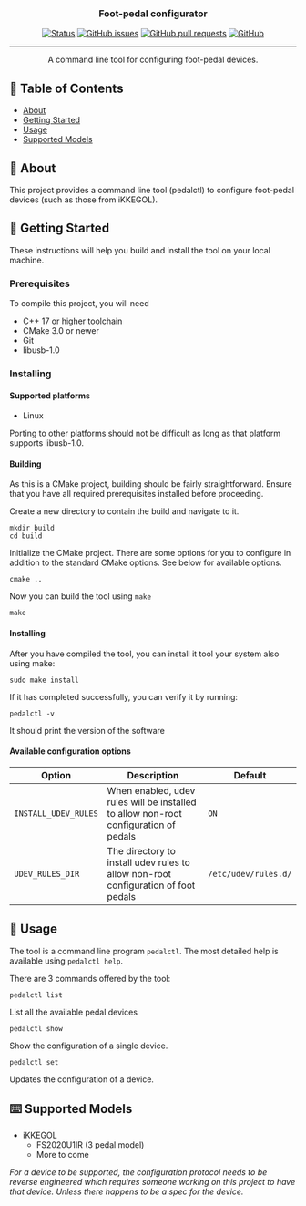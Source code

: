 <h3 align="center">Foot-pedal configurator</h3>

<div align="center">

[![Status](https://img.shields.io/badge/status-active-success.svg)]()
[![GitHub issues](https://img.shields.io/github/issues/Schmoller/pedalctl)](https://github.com/Schmoller/pedalctl/issues)
[![GitHub pull requests](https://img.shields.io/github/issues-pr/Schmoller/pedalctl)](https://github.com/Schmoller/pedalctl/pulls)
[![GitHub](https://img.shields.io/github/license/Schmoller/pedalctl)](/LICENSE)

</div>

---

<p align="center"> A command line tool for configuring foot-pedal devices.
    <br> 
</p>

## 📝 Table of Contents

- [About](#about)
- [Getting Started](#getting_started)
- [Usage](#usage)
- [Supported Models](#supported_models)

## 🧐 About <a name = "about"></a>

This project provides a command line tool (pedalctl) to configure foot-pedal devices (such as those from iKKEGOL).

## 🏁 Getting Started <a name = "getting_started"></a>

These instructions will help you build and install the tool on your local machine.

### Prerequisites

To compile this project, you will need

- C++ 17 or higher toolchain
- CMake 3.0 or newer
- Git
- libusb-1.0

### Installing

#### Supported platforms

- Linux

Porting to other platforms should not be difficult as long as that platform supports libusb-1.0.

#### Building

As this is a CMake project, building should be fairly straightforward. Ensure that you have all required prerequisites
installed before proceeding.

Create a new directory to contain the build and navigate to it.

```
mkdir build
cd build
```

Initialize the CMake project. There are some options for you to configure in addition to the standard CMake options. See
below for available options.

```
cmake ..
```

Now you can build the tool using `make`

```
make
```

#### Installing

After you have compiled the tool, you can install it tool your system also using make:

```
sudo make install
```

If it has completed successfully, you can verify it by running:

```
pedalctl -v
```

It should print the version of the software

#### Available configuration options

| Option | Description | Default |
|--------|-----|-----|
|`INSTALL_UDEV_RULES`|When enabled, udev rules will be installed to allow non-root configuration of pedals|`ON`|
|`UDEV_RULES_DIR`|The directory to install udev rules to allow non-root configuration of foot pedals|`/etc/udev/rules.d/`|

## 🎈 Usage <a name="usage"></a>

The tool is a command line program `pedalctl`. The most detailed help is available using `pedalctl help`.

There are 3 commands offered by the tool:

```
pedalctl list
```

List all the available pedal devices

```
pedalctl show
```

Show the configuration of a single device.

```
pedalctl set
```

Updates the configuration of a device.

## ⌨️ Supported Models <a name="supported_models"></a>

- iKKEGOL
    - FS2020U1IR (3 pedal model)
    - More to come

_For a device to be supported, the configuration protocol needs to be reverse engineered which requires someone working
on this project to have that device. Unless there happens to be a spec for the device._
